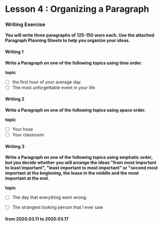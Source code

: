 # Lesson 4 : Organizing a Paragraph

### Writing Exercise
**You will write three paragraphs of 125-150 wors each. Use the attached Paragraph Planning Sheets to help you organize your ideas.**

#### Writing 1
**Write a Paragraph on one of the following topics using time order.**

**topic**

- [ ] the first hour of your average day.
- [ ] The most unforgettable event in your life

#### Writing 2
**Write a Paragraph on one of the following topics using space order.**

**topic**

- [ ] Your hose
- [ ] Your classroom

#### Writing 3
**Write a Paragraph on one of the following topics using emphatic order, but you decide whether you will arrange the ideas "from most important to least important", "least important to most important" or "second most important at the beginning, the lease in the middle and the most important at the end.**

**topic**

- [ ] The day that everything went wrong.
- [ ] The strangest looking person that I ever saw

  

#### from 2020.03.11 to 2020.03.17